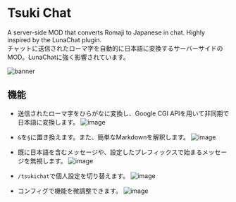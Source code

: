 # Tsuki Chat

A server-side MOD that converts Romaji to Japanese in chat. Highly inspired by the LunaChat plugin.  
チャットに送信されたローマ字を自動的に日本語に変換するサーバーサイドのMOD。LunaChatに強く影響されています。

![banner](https://github.com/Meatwo310/tsuki-chat/assets/72017364/bf0137b5-94d6-4a6f-8a58-7549dda8d4b0)


## 機能
- 送信されたローマ字をひらがなに変換し、Google CGI APIを用いて非同期で日本語に変換します。
![image](https://github.com/Meatwo310/tsuki-chat/assets/72017364/e1504aca-d139-4476-aca2-4578cbccdf58)

- `&`を`§`に置き換えます。また、簡単なMarkdownを解釈します。
![image](https://github.com/Meatwo310/tsuki-chat/assets/72017364/723c4b15-985a-45be-bc78-83fc5a4792d7)

- 既に日本語を含むメッセージや、設定したプレフィックスで始まるメッセージを無視します。
![image](https://github.com/Meatwo310/tsuki-chat/assets/72017364/f9937988-58c9-4eb2-a5cd-910993d631c1)

- `/tsukichat`で個人設定を切り替えます。
![image](https://github.com/Meatwo310/tsuki-chat/assets/72017364/1121273f-86e2-416e-a3d2-a93bbde03209)

- コンフィグで機能を微調整できます。
![image](https://github.com/Meatwo310/tsuki-chat/assets/72017364/79fee958-1c91-44b1-94e3-0165b5440f59)
